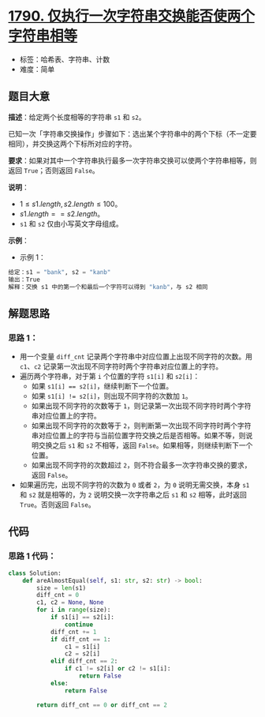 # [1790. 仅执行一次字符串交换能否使两个字符串相等](https://leetcode.cn/problems/check-if-one-string-swap-can-make-strings-equal/)

- 标签：哈希表、字符串、计数
- 难度：简单

## 题目大意

**描述**：给定两个长度相等的字符串 `s1` 和 `s2`。

已知一次「字符串交换操作」步骤如下：选出某个字符串中的两个下标（不一定要相同），并交换这两个下标所对应的字符。

**要求**：如果对其中一个字符串执行最多一次字符串交换可以使两个字符串相等，则返回 `True`；否则返回 `False`。

**说明**：

- $1 \le s1.length, s2.length \le 100$。
- $s1.length == s2.length$。
- `s1` 和 `s2` 仅由小写英文字母组成。

**示例**：

- 示例 1：

```Python
给定：s1 = "bank", s2 = "kanb"
输出：True
解释：交换 s1 中的第一个和最后一个字符可以得到 "kanb"，与 s2 相同
```

## 解题思路

### 思路 1：

- 用一个变量 `diff_cnt` 记录两个字符串中对应位置上出现不同字符的次数。用 `c1`、`c2` 记录第一次出现不同字符时两个字符串对应位置上的字符。
- 遍历两个字符串，对于第 `i` 个位置的字符 `s1[i]` 和 `s2[i]`：
  - 如果 `s1[i] == s2[i]`，继续判断下一个位置。
  - 如果 `s1[i] != s2[i]`，则出现不同字符的次数加 `1`。
  - 如果出现不同字符的次数等于 `1`，则记录第一次出现不同字符时两个字符串对应位置上的字符。
  - 如果出现不同字符的次数等于 `2`，则判断第一次出现不同字符时两个字符串对应位置上的字符与当前位置字符交换之后是否相等。如果不等，则说明交换之后 `s1` 和 `s2` 不相等，返回 `False`。如果相等，则继续判断下一个位置。
  - 如果出现不同字符的次数超过 `2`，则不符合最多一次字符串交换的要求，返回 `False`。
- 如果遍历完，出现不同字符的次数为 `0` 或者 `2`，为 `0` 说明无需交换，本身 `s1` 和 `s2` 就是相等的，为 `2` 说明交换一次字符串之后  `s1` 和 `s2`  相等，此时返回 `True`。否则返回 `False`。

## 代码

### 思路 1 代码：

```Python
class Solution:
    def areAlmostEqual(self, s1: str, s2: str) -> bool:
        size = len(s1)
        diff_cnt = 0
        c1, c2 = None, None
        for i in range(size):
            if s1[i] == s2[i]:
                continue
            diff_cnt += 1
            if diff_cnt == 1:
                c1 = s1[i]
                c2 = s2[i]
            elif diff_cnt == 2:
                if c1 != s2[i] or c2 != s1[i]:
                    return False
            else:
                return False

        return diff_cnt == 0 or diff_cnt == 2
```

